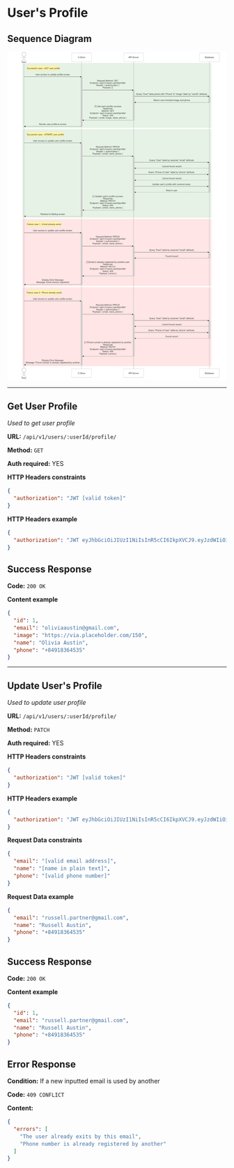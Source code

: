 # User's Profile

## Sequence Diagram

![image info](./assets/profile.png)

---

## Get User Profile

_Used to get user profile_

**URL:** `/api/v1/users/:userId/profile/`

**Method:** `GET`

**Auth required:** YES

**HTTP Headers constraints**

```json
{
  "authorization": "JWT [valid token]"
}
```

**HTTP Headers example**

```json
{
  "authorization": "JWT eyJhbGciOiJIUzI1NiIsInR5cCI6IkpXVCJ9.eyJzdWIiOiIxMjM0NTY3ODkwIiwibmFtZSI6IkpvaG4gRG9lIiwiaWF0IjoxNTE2MjM5MDIyfQ.SflKxwRJSMeKKF2QT4fwpMeJf36POk6yJV_adQssw5c"
}
```

## Success Response

**Code:** `200 OK`

**Content example**

```json
{
  "id": 1,
  "email": "oliviaaustin@gmail.com",
  "image": "https://via.placeholder.com/150",
  "name": "Olivia Austin",
  "phone": "+84918364535"
}
```

---

## Update User's Profile

_Used to update user profile_

**URL:** `/api/v1/users/:userId/profile/`

**Method:** `PATCH`

**Auth required:** YES

**HTTP Headers constraints**

```json
{
  "authorization": "JWT [valid token]"
}
```

**HTTP Headers example**

```json
{
  "authorization": "JWT eyJhbGciOiJIUzI1NiIsInR5cCI6IkpXVCJ9.eyJzdWIiOiIxMjM0NTY3ODkwIiwibmFtZSI6IkpvaG4gRG9lIiwiaWF0IjoxNTE2MjM5MDIyfQ.SflKxwRJSMeKKF2QT4fwpMeJf36POk6yJV_adQssw5c"
}
```

**Request Data constraints**

```json
{
  "email": "[valid email address]",
  "name": "[name in plain text]",
  "phone": "[valid phone number]"
}
```

**Request Data example**

```json
{
  "email": "russell.partner@gmail.com",
  "name": "Russell Austin",
  "phone": "+84918364535"
}
```

## Success Response

**Code:** `200 OK`

**Content example**

```json
{
  "id": 1,
  "email": "russell.partner@gmail.com",
  "name": "Russell Austin",
  "phone": "+84918364535"
}
```

## Error Response

**Condition:** If a new inputted email is used by another

**Code:** `409 CONFLICT`

**Content:**

```json
{
  "errors": [
    "The user already exits by this email",
    "Phone number is already registered by another"
  ]
}
```
